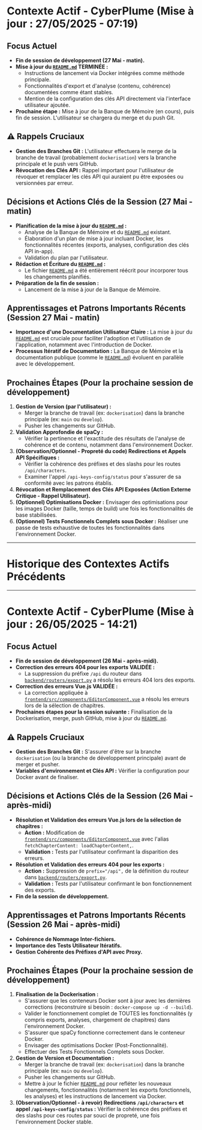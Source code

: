 # Contexte Actif - CyberPlume (Mise à jour : 27/05/2025 - 07:19)

## Focus Actuel

*   **Fin de session de développement (27 Mai - matin).**
*   **Mise à jour du [`README.md`](README.md) TERMINÉE :**
    *   Instructions de lancement via Docker intégrées comme méthode principale.
    *   Fonctionnalités d'export et d'analyse (contenu, cohérence) documentées comme étant stables.
    *   Mention de la configuration des clés API directement via l'interface utilisateur ajoutée.
*   **Prochaine étape :** Mise à jour de la Banque de Mémoire (en cours), puis fin de session. L'utilisateur se chargera du merge et du push Git.

## ⚠️ Rappels Cruciaux

*   **Gestion des Branches Git :** L'utilisateur effectuera le merge de la branche de travail (probablement `dockerisation`) vers la branche principale et le push vers GitHub.
*   **Révocation des Clés API :** Rappel important pour l'utilisateur de révoquer et remplacer les clés API qui auraient pu être exposées ou versionnées par erreur.

## Décisions et Actions Clés de la Session (27 Mai - matin)

*   **Planification de la mise à jour du [`README.md`](README.md) :**
    *   Analyse de la Banque de Mémoire et du [`README.md`](README.md) existant.
    *   Élaboration d'un plan de mise à jour incluant Docker, les fonctionnalités récentes (exports, analyses, configuration des clés API in-app).
    *   Validation du plan par l'utilisateur.
*   **Rédaction et Écriture du [`README.md`](README.md) :**
    *   Le fichier [`README.md`](README.md) a été entièrement réécrit pour incorporer tous les changements planifiés.
*   **Préparation de la fin de session :**
    *   Lancement de la mise à jour de la Banque de Mémoire.

## Apprentissages et Patrons Importants Récents (Session 27 Mai - matin)

*   **Importance d'une Documentation Utilisateur Claire :** La mise à jour du [`README.md`](README.md) est cruciale pour faciliter l'adoption et l'utilisation de l'application, notamment avec l'introduction de Docker.
*   **Processus Itératif de Documentation :** La Banque de Mémoire et la documentation publique (comme le [`README.md`](README.md)) évoluent en parallèle avec le développement.

## Prochaines Étapes (Pour la prochaine session de développement)

1.  **Gestion de Version (par l'utilisateur) :**
    *   Merger la branche de travail (ex: `dockerisation`) dans la branche principale (ex: `main` ou `develop`).
    *   Pusher les changements sur GitHub.
2.  **Validation Approfondie de spaCy :**
    *   Vérifier la pertinence et l'exactitude des résultats de l'analyse de cohérence et de contenu, notamment dans l'environnement Docker.
3.  **(Observation/Optionnel - Propreté du code) Redirections et Appels API Spécifiques :**
    *   Vérifier la cohérence des préfixes et des slashs pour les routes `/api/characters`.
    *   Examiner l'appel `/api-keys-config/status` pour s'assurer de sa conformité avec les patrons établis.
4.  **Révocation et Remplacement des Clés API Exposées (Action Externe Critique - Rappel Utilisateur).**
5.  **(Optionnel) Optimisations Docker :** Envisager des optimisations pour les images Docker (taille, temps de build) une fois les fonctionnalités de base stabilisées.
6.  **(Optionnel) Tests Fonctionnels Complets sous Docker :** Réaliser une passe de tests exhaustive de toutes les fonctionnalités dans l'environnement Docker.

---
# Historique des Contextes Actifs Précédents
---

# Contexte Actif - CyberPlume (Mise à jour : 26/05/2025 - 14:21)

## Focus Actuel

*   **Fin de session de développement (26 Mai - après-midi).**
*   **Correction des erreurs 404 pour les exports VALIDÉE :**
    *   La suppression du préfixe `/api` du routeur dans [`backend/routers/export.py`](backend/routers/export.py:23) a résolu les erreurs 404 lors des exports.
*   **Correction des erreurs Vue.js VALIDÉE :**
    *   La correction appliquée à [`frontend/src/components/EditorComponent.vue`](frontend/src/components/EditorComponent.vue:256) a résolu les erreurs lors de la sélection de chapitres.
*   **Prochaines étapes pour la session suivante :** Finalisation de la Dockerisation, merge, push GitHub, mise à jour du [`README.md`](README.md).

## ⚠️ Rappels Cruciaux

*   **Gestion des Branches Git :** S'assurer d'être sur la branche `dockerisation` (ou la branche de développement principale) avant de merger et pusher.
*   **Variables d'environnement et Clés API :** Vérifier la configuration pour Docker avant de finaliser.

## Décisions et Actions Clés de la Session (26 Mai - après-midi)

*   **Résolution et Validation des erreurs Vue.js lors de la sélection de chapitres :**
    *   **Action :** Modification de [`frontend/src/components/EditorComponent.vue`](frontend/src/components/EditorComponent.vue:256) avec l'alias `fetchChapterContent: loadChapterContent,`.
    *   **Validation :** Tests par l'utilisateur confirmant la disparition des erreurs.
*   **Résolution et Validation des erreurs 404 pour les exports :**
    *   **Action :** Suppression de `prefix="/api",` de la définition du routeur dans [`backend/routers/export.py`](backend/routers/export.py:23).
    *   **Validation :** Tests par l'utilisateur confirmant le bon fonctionnement des exports.
*   **Fin de la session de développement.**

## Apprentissages et Patrons Importants Récents (Session 26 Mai - après-midi)

*   **Cohérence de Nommage Inter-fichiers.**
*   **Importance des Tests Utilisateur Itératifs.**
*   **Gestion Cohérente des Préfixes d'API avec Proxy.**

## Prochaines Étapes (Pour la prochaine session de développement)

1.  **Finalisation de la Dockerisation :**
    *   S'assurer que les conteneurs Docker sont à jour avec les dernières corrections (reconstruire si besoin : `docker-compose up -d --build`).
    *   Valider le fonctionnement complet de TOUTES les fonctionnalités (y compris exports, analyses, chargement de chapitres) dans l'environnement Docker.
    *   S'assurer que spaCy fonctionne correctement dans le conteneur Docker.
    *   Envisager des optimisations Docker (Post-Fonctionnalité).
    *   Effectuer des Tests Fonctionnels Complets sous Docker.
2.  **Gestion de Version et Documentation :**
    *   Merger la branche de travail (ex: `dockerisation`) dans la branche principale (ex: `main` ou `develop`).
    *   Pusher les changements sur GitHub.
    *   Mettre à jour le fichier [`README.md`](README.md) pour refléter les nouveaux changements, fonctionnalités (notamment les exports fonctionnels, les analyses) et les instructions de lancement via Docker.
3.  **(Observation/Optionnel - à revoir) Redirections `/api/characters` et appel `/api-keys-config/status` :** Vérifier la cohérence des préfixes et des slashs pour ces routes par souci de propreté, une fois l'environnement Docker stable.